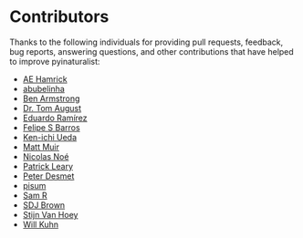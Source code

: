 # Contributors
Thanks to the following individuals for providing pull requests, feedback, bug reports, answering
questions, and other contributions that have helped to improve pyinaturalist:

* [AE Hamrick](https://github.com/AEHamrick)
* [abubelinha](https://github.com/abubelinha)
* [Ben Armstrong](https://github.com/synrg)
* [Dr. Tom August](https://github.com/AugustT)
* [Eduardo Ramírez](https://github.com/eduramirezh)
* [Felipe S Barros](https://github.com/FelipeSBarros)
* [Ken-ichi Ueda](https://github.com/kueda)
* [Matt Muir](https://forum.inaturalist.org/u/muir)
* [Nicolas Noé](https://github.com/niconoe)
* [Patrick Leary](https://github.com/pleary)
* [Peter Desmet](https://github.com/peterdesmet)
* [pisum](https://forum.inaturalist.org/u/pisum)
* [Sam R](https://github.com/samtreesandbushes)
* [SDJ Brown](https://github.com/sdjbrown)
* [Stijn Van Hoey](https://github.com/stijnvanhoey)
* [Will Kuhn](https://github.com/willkuhn)
